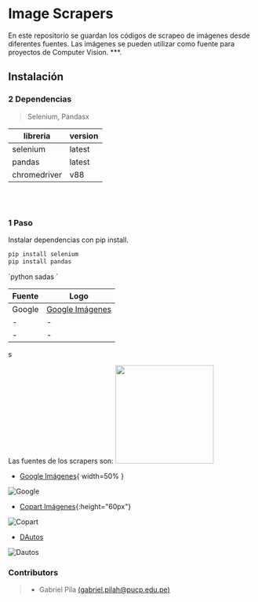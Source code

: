 # Image Scrapers
  
En este repositorio se guardan los códigos de scrapeo de imágenes desde diferentes fuentes. Las imágenes se pueden utilizar como fuente para proyectos de Computer Vision.
***.
## Instalación
### 2 Dependencias
> Selenium, Pandasx
   
| libreria | version |
| --- | --- |
| selenium | latest |
| pandas | latest |
| chromedriver | v88 |
<br><br>


### 1 Paso
Instalar dependencias con pip install.

```python
pip install selenium
pip install pandas
```

´python 
sadas
´

| Fuente | Logo |
| --- | --- |
|Google|[Google Imágenes](https://www.google.com/search?q=google&safe=strict&sxsrf=ALeKk02euq12kn1xvh8vaTbBw79bCfxgng:1616340910964&source=lnms&tbm=isch&sa=X&ved=2ahUKEwjOwtWO28HvAhU-J7kGHXL9CZsQ_AUoAnoECAgQBA&biw=1782&bih=880)|
|-|-|
|-|-|
 s

Las fuentes de los scrapers son:
<img src="(https://www.google.com/images/branding/googlelogo/1x/googlelogo_color_272x92dp.png" width="200">

- [Google Imágenes](https://www.google.com/search?q=google&safe=strict&sxsrf=ALeKk02euq12kn1xvh8vaTbBw79bCfxgng:1616340910964&source=lnms&tbm=isch&sa=X&ved=2ahUKEwjOwtWO28HvAhU-J7kGHXL9CZsQ_AUoAnoECAgQBA&biw=1782&bih=880){ width=50% }

![Google](https://www.google.com/images/branding/googlelogo/1x/googlelogo_color_272x92dp.png)
- [Copart Imágenes](https://www.copart.com/vehicleFinder/){:height="60px"}

![Copart](https://www.copart.com/images/logo.svg)
- [DAutos](https://www.dautos.pe/) 

![Dautos](https://www.dautos.pe/images/logo.png)



### Contributors
> - Gabriel Pila [(gabriel.pilah@pucp.edu.pe)](gabriel.pilah@pucp.edu.pe)
